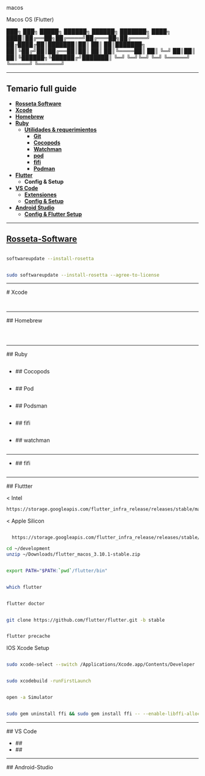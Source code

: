 macos

Macos OS (Flutter)

███╗ ███╗ █████╗ ██████╗ ██████╗ ███████╗
████╗ ████║██╔══██╗██╔════╝██╔═══██╗██╔════╝
██╔████╔██║███████║██║ ██║ ██║███████╗
██║╚██╔╝██║██╔══██║██║ ██║ ██║╚════██║
██║ ╚═╝ ██║██║ ██║╚██████╗╚██████╔╝███████║
╚═╝ ╚═╝╚═╝ ╚═╝ ╚═════╝ ╚═════╝ ╚══════╝

---

## **Temario full guide**

- [**Rosseta Software**](1)
- [**Xcode**](#Xcode)
- [**Homebrew**](#Homebrew)
- [**Ruby**](#Ruby)
  - [**Utilidades & requerimientos**](#table-of-contents)
    - [**Git**](#Git)
    - [**Cocopods**](#Cocopods)
    - [**Watchman**](#Watchman)
    - [**pod**](#pod)
    - [**fifi**](#fifi)
    - [**Podman**](#Podman)
- [**Flutter**](#Flutter)
  - **Config & Setup**
- [**VS Code**](#VS-Code)
  - [**Extensiones**](#table-of-contents)
  - [**Config & Setup**](#table-of-contents)
- [**Android Studio**](#Android-Studio)
  - [**Config & Flutter Setup**](#Config-&-Flutter-Setup)

---

## **[Rosseta-Software](1)**

```bash

softwareupdate --install-rosetta

```


```bash

sudo softwareupdate --install-rosetta --agree-to-license

```


--------------------------------------
<div id='2' />
# Xcode



```bash


```

```bash


```


--------------------------------------
<div id='3' />
## Homebrew


```bash


```

```bash


```

```bash


```


--------------------------------------
<div id='4' />
## Ruby

```bash


```

* <div id='id4.1' />
  ## Cocopods

  ```bash


  ```

* <div id='id4.1' />
  ## Pod

  ```bash


  ```

* <div id='id4.1' />
  ## Podsman


  ```bash


  ```

* <div id='id4.1' />
  ## fifi


  ```bash


  ```
 
* <div id='id4.1' />
  ## watchman

  ```bash


  ```

--------------------------------------
* <div id='id4.1' />
  ## fifi

  ```bash


  ```



--------------------------------------
<div id='id5' />
## Fluttter


< Intel

```bash
https://storage.googleapis.com/flutter_infra_release/releases/stable/macos/flutter_macos_3.10.1-stable.zip

```

< Apple Silicon

```bash

  https://storage.googleapis.com/flutter_infra_release/releases/stable/macos/flutter_macos_arm64_3.10.1-stable.zip
```

```bash
cd ~/development
unzip ~/Downloads/flutter_macos_3.10.1-stable.zip


```





```bash

export PATH="$PATH:`pwd`/flutter/bin"


```



```bash

which flutter

```




```bash

flutter doctor

```





```bash

git clone https://github.com/flutter/flutter.git -b stable

```




```bash

flutter precache

```


IOS Xcode  Setup 


```bash

sudo xcode-select --switch /Applications/Xcode.app/Contents/Developer

```


```bash

sudo xcodebuild -runFirstLaunch

```





```bash

open -a Simulator


```






```bash

sudo gem uninstall ffi && sudo gem install ffi -- --enable-libffi-alloc


```

--------------------------------------
<div id='id6' />
## VS Code 

* <div id='id6.1' />
  ##

* <div id='id6.2' />
  ##


--------------------------------------
<div id='id7' />
## Android-Studio
